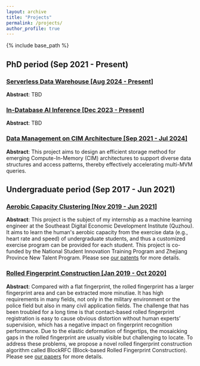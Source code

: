 ```yaml
---
layout: archive
title: "Projects"
permalink: /projects/
author_profile: true
---
```

{% include base_path %}

## PhD period (Sep 2021 - Present)

### [Serverless Data Warehouse [Aug 2024 - Present]](https://onefanwu.github.io/projects/serverless/)

**Abstract**: TBD

### [In-Database AI Inference [Dec 2023 - Present]](https://onefanwu.github.io/projects/db4ai/)

**Abstract**: TBD


### [Data Management on CIM Architecture [Sep 2021 - Jul 2024]](https://onefanwu.github.io/projects/cimdb/)

**Abstract**: This project aims to design an efficient storage method for emerging Compute-In-Memory (CIM) architectures to support diverse data structures and access patterns, thereby effectively accelerating multi-MVM queries.


## Undergraduate period (Sep 2017 - Jun 2021)

### [Aerobic Capacity Clustering [Nov 2019 - Jun 2021]](https://onefanwu.github.io/projects/acc/)

**Abstract**: This project is the subject of my internship as a machine learning engineer at the Southeast Digital Economic Development Institute (Quzhou). It aims to learn the human's aerobic capacity from the exercise data (e.g., heart rate and speed) of undergraduate students, and thus a customized exercise program can be provided for each student. This project is co-funded by the National Student Innovation Training Program and Zhejiang Province New Talent Program. Please see [our patents](https://patents.google.com/patent/CN112836105A/en) for more details.

### [Rolled Fingerprint Construction [Jan 2019 - Oct 2020]](https://onefanwu.github.io/projects/rfc/)

**Abstract**: Compared with a flat fingerprint, the rolled fingerprint has a larger fingerprint area and can be extracted more minutiae. It has high requirements in many fields, not only in the military environment or the police field but also in many civil application fields. The challenge that has been troubled for a long time is that contact-based rolled fingerprint registration is easy to cause obvious distortion without human experts’ supervision, which has a negative impact on fingerprint recognition performance. Due to the elastic deformation of fingertips, the mosaicking gaps in the rolled fingerprint are usually visible but challenging to locate. To address these problems, we propose a novel rolled fingerprint construction algorithm called BlockRFC (Block-based Rolled Fingerprint Construction). Please see [our papers](https://ieeexplore.ieee.org/abstract/document/9274479) for more details.
